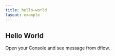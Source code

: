 ```yaml
---
title: hello-world
layout: example
---
```


## Hello World

Open your Console and see message from dflow.


